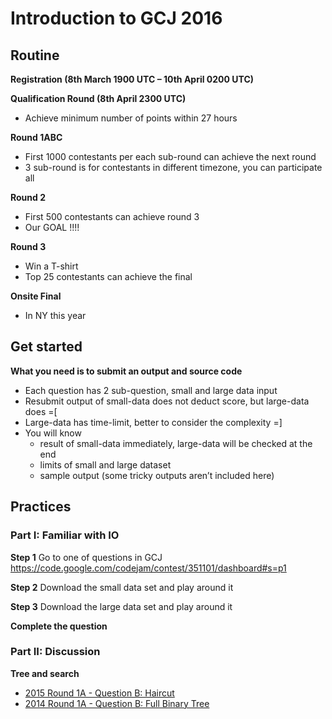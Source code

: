 # Introduction to GCJ 2016

## Routine

**Registration (8th March 1900 UTC – 10th April 0200 UTC)**

**Qualification Round (8th April 2300 UTC)**
+ Achieve minimum number of points within 27 hours

**Round 1ABC**
+ First 1000 contestants per each sub-round can achieve the next round
+ 3 sub-round is for contestants in different timezone, you can participate all

**Round 2**
+ First 500 contestants can achieve round 3
+ Our GOAL !!!!

**Round 3**
+ Win a T-shirt
+ Top 25 contestants can achieve the final

**Onsite Final**
+ In NY this year

## Get started

**What you need is to submit an output and source code**
+ Each question has 2 sub-question, small and large data input
+ Resubmit output of small-data does not deduct score, but large-data does =[
+ Large-data has time-limit, better to consider the complexity =]
+ You will know 
	- result of small-data immediately, large-data will be checked at the end
	- limits of small and large dataset
	- sample output (some tricky outputs aren’t included here)

## Practices

### Part I: Familiar with IO

**Step 1** Go to one of questions in GCJ<br/>
https://code.google.com/codejam/contest/351101/dashboard#s=p1

**Step 2** Download the small data set and play around it

**Step 3** Download the large data set and play around it

**Complete the question**

### Part II: Discussion
**Tree and search**

+ [2015 Round 1A - Question B: Haircut](https://code.google.com/codejam/contest/4224486/dashboard#s=p1)
+ [2014 Round 1A - Question B: Full Binary Tree](https://code.google.com/codejam/contest/2984486/dashboard#s=p1&a=1)
